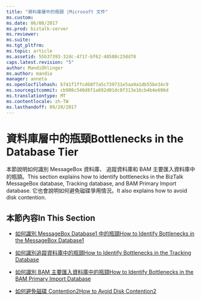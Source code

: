 ```yaml
---
title: "資料庫層中的瓶頸 |Microsoft 文件"
ms.custom: 
ms.date: 06/08/2017
ms.prod: biztalk-server
ms.reviewer: 
ms.suite: 
ms.tgt_pltfrm: 
ms.topic: article
ms.assetid: 55b37393-32dc-4717-bf62-48588c23dd78
caps.latest.revision: "5"
author: MandiOhlinger
ms.author: mandia
manager: anneta
ms.openlocfilehash: b741f1ffcd68f7a5c739731e5aa9a1db55be34c9
ms.sourcegitcommit: cb908c540d8f1a692d01dc8f313e16cb4b4e696d
ms.translationtype: MT
ms.contentlocale: zh-TW
ms.lasthandoff: 09/20/2017
---
```

# <a name="bottlenecks-in-the-database-tier"></a><span data-ttu-id="9b644-102">資料庫層中的瓶頸</span><span class="sxs-lookup"><span data-stu-id="9b644-102">Bottlenecks in the Database Tier</span></span>
<span data-ttu-id="9b644-103">本節說明如何識別 MessageBox 資料庫、 追蹤資料庫和 BAM 主要匯入資料庫中的瓶頸。</span><span class="sxs-lookup"><span data-stu-id="9b644-103">This section explains how to identify bottlenecks in the BizTalk MessageBox database, Tracking database, and BAM Primary Import database.</span></span> <span data-ttu-id="9b644-104">它也會說明如何避免磁碟爭用情況。</span><span class="sxs-lookup"><span data-stu-id="9b644-104">It also explains how to avoid disk contention.</span></span>  
  
## <a name="in-this-section"></a><span data-ttu-id="9b644-105">本節內容</span><span class="sxs-lookup"><span data-stu-id="9b644-105">In This Section</span></span>  
  
-   [<span data-ttu-id="9b644-106">如何識別 MessageBox Database1 中的瓶頸</span><span class="sxs-lookup"><span data-stu-id="9b644-106">How to Identify Bottlenecks in the MessageBox Database1</span></span>](../technical-guides/how-to-identify-bottlenecks-in-the-messagebox-database1.md)  
  
-   [<span data-ttu-id="9b644-107">如何識別追蹤資料庫中的瓶頸</span><span class="sxs-lookup"><span data-stu-id="9b644-107">How to Identify Bottlenecks in the Tracking Database</span></span>](../technical-guides/how-to-identify-bottlenecks-in-the-tracking-database.md)  
  
-   [<span data-ttu-id="9b644-108">如何識別 BAM 主要匯入資料庫中的瓶頸</span><span class="sxs-lookup"><span data-stu-id="9b644-108">How to Identify Bottlenecks in the BAM Primary Import Database</span></span>](../technical-guides/how-to-identify-bottlenecks-in-the-bam-primary-import-database.md)  
  
-   [<span data-ttu-id="9b644-109">如何避免磁碟 Contention2</span><span class="sxs-lookup"><span data-stu-id="9b644-109">How to Avoid Disk Contention2</span></span>](../technical-guides/how-to-avoid-disk-contention2.md)